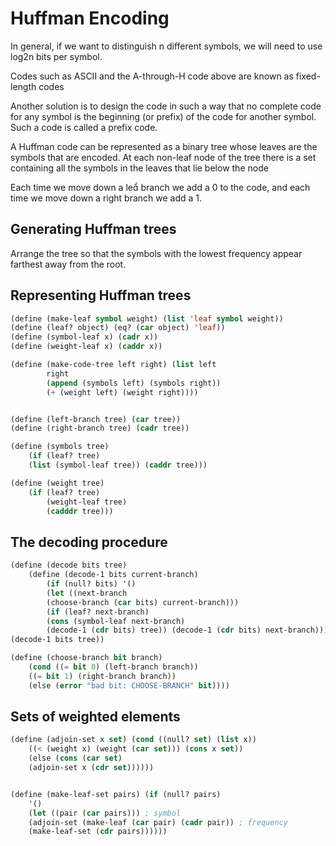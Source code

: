 # Huffman Encoding

In general, if we want to distinguish n different symbols, we will need to use log2n bits per symbol.

Codes such as ASCII and the A-through-H code above are known as fixed-length codes

Another solution is to design the code in such a way that no complete code for any symbol
is the beginning (or prefix) of the code for another symbol. Such a code is called a prefix code.

A Huffman code can be represented as a binary tree whose leaves are the symbols that are encoded.
At each non-leaf node of the tree there is a set containing all the symbols in the leaves that lie below the node

Each time we move down a le branch we add a 0 to the code, and each time we move down a right branch we add a 1.

## Generating Huffman trees

Arrange the tree so that the symbols with the lowest frequency appear farthest away from the root.

## Representing Huffman trees

```lisp
(define (make-leaf symbol weight) (list 'leaf symbol weight)) 
(define (leaf? object) (eq? (car object) 'leaf))
(define (symbol-leaf x) (cadr x))
(define (weight-leaf x) (caddr x))

(define (make-code-tree left right) (list left
        right
        (append (symbols left) (symbols right))
        (+ (weight left) (weight right))))


(define (left-branch tree) (car tree)) 
(define (right-branch tree) (cadr tree)) 

(define (symbols tree)
    (if (leaf? tree)
    (list (symbol-leaf tree)) (caddr tree)))

(define (weight tree) 
    (if (leaf? tree)
        (weight-leaf tree) 
        (cadddr tree)))
```

## The decoding procedure

```lisp
(define (decode bits tree)
    (define (decode-1 bits current-branch)
        (if (null? bits) '()
        (let ((next-branch
        (choose-branch (car bits) current-branch)))
        (if (leaf? next-branch)
        (cons (symbol-leaf next-branch)
        (decode-1 (cdr bits) tree)) (decode-1 (cdr bits) next-branch)))))
(decode-1 bits tree))

(define (choose-branch bit branch)
    (cond ((= bit 0) (left-branch branch))
    ((= bit 1) (right-branch branch))
    (else (error "bad bit: CHOOSE-BRANCH" bit))))
```

## Sets of weighted elements

```lisp
(define (adjoin-set x set) (cond ((null? set) (list x))
    ((< (weight x) (weight (car set))) (cons x set))
    (else (cons (car set)
    (adjoin-set x (cdr set))))))


(define (make-leaf-set pairs) (if (null? pairs)
    '()
    (let ((pair (car pairs))) ; symbol
    (adjoin-set (make-leaf (car pair) (cadr pair)) ; frequency
    (make-leaf-set (cdr pairs))))))

```
